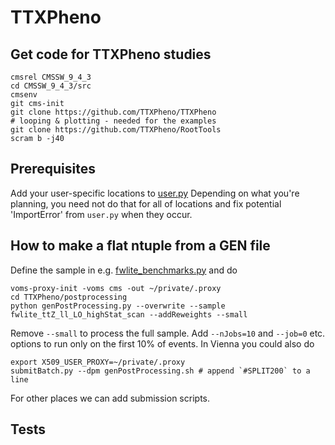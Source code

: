 # TTXPheno
## Get code for TTXPheno studies

```
cmsrel CMSSW_9_4_3
cd CMSSW_9_4_3/src
cmsenv
git cms-init
git clone https://github.com/TTXPheno/TTXPheno
# looping & plotting - needed for the examples
git clone https://github.com/TTXPheno/RootTools
scram b -j40
```

## Prerequisites
Add your user-specific locations to [user.py](https://github.com/TTXPheno/TTXPheno/blob/master/Tools/python/user.py)
Depending on what you're planning, you need not do that for all of locations and 
fix potential 'ImportError' from `user.py`  when they occur. 

## How to make a flat ntuple from a GEN file
Define the sample in e.g. [fwlite_benchmarks.py](https://github.com/TTXPheno/TTXPheno/blob/master/samples/python/fwlite_benchmarks.py) and do 
```
voms-proxy-init -voms cms -out ~/private/.proxy
cd TTXPheno/postprocessing
python genPostProcessing.py --overwrite --sample fwlite_ttZ_ll_LO_highStat_scan --addReweights --small
```
Remove `--small` to process the full sample. Add `--nJobs=10` and `--job=0` etc. options to run only on the first 10% of events. In Vienna you could also do 
```
export X509_USER_PROXY=~/private/.proxy
submitBatch.py --dpm genPostProcessing.sh # append `#SPLIT200` to a line
``` 
For other places we can add submission scripts.

## Tests
